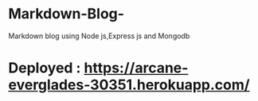 # Markdown-Blog-

Markdown blog using Node js,Express js and Mongodb

# Deployed : https://arcane-everglades-30351.herokuapp.com/
